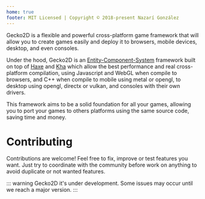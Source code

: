 ```yaml
---
home: true
footer: MIT Licensed | Copyright © 2018-present Nazarí González
---
```


Gecko2D is a flexible and powerful cross-platform game framework that will allow you to create games easily and deploy it
to browsers, mobile devices, desktop, and even consoles.

Under the hood, Gecko2D is an [Entity-Component-System](https://en.wikipedia.org/wiki/Entity%E2%80%93component%E2%80%93system) framework built on top of [Haxe](http://haxe.org) and [Kha](http://kha.tech) which allow the best performance and real cross-platform
compilation, using Javascript and WebGL when compile to browsers, and C++ when compile to mobile using metal or opengl, to desktop using opengl, directx or vulkan, and consoles with their own drivers.

This framework aims to be a solid foundation for all your games, allowing you to port your games to others platforms using the same source code, saving time and money.

# Contributing
Contributions are welcome! Feel free to fix, improve or test features you want. Just try to coordinate with the community before work on anything to avoid duplicate or not wanted features.

::: warning Gecko2D it's under development.
Some issues may occur until we reach a major version.
::: 